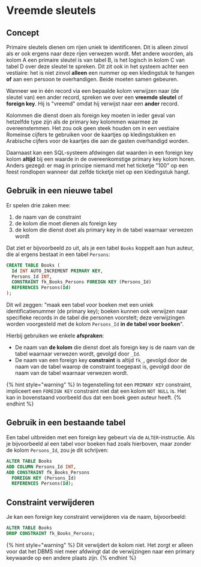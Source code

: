 # Vreemde sleutels

## Concept

Primaire sleutels dienen om rijen uniek te identificeren. Dit is alleen zinvol als er ook ergens naar deze rijen verwezen wordt. Met andere woorden, als kolom A een primaire sleutel is van tabel B, is het logisch in kolom C van tabel D over deze sleutel te spreken. Dit zit ook in het systeem achter een vestiaire: het is niet zinvol **alleen** een nummer op een kledingstuk te hangen **of** aan een persoon te overhandigen. Beide moeten samen gebeuren.

Wanneer we in één record via een bepaalde kolom verwijzen naar (de sleutel van) een ander record, spreken we over een **vreemde sleutel** of **foreign key**. Hij is "vreemd" omdat hij verwijst naar een **ander** record.

Kolommen die dienst doen als foreign key moeten in ieder geval van hetzelfde type zijn als de primary key kolommen waarmee ze overeenstemmen. Het zou ook geen steek houden om in een vestiaire Romeinse cijfers te gebruiken voor de kaartjes op kledingstukken en Arabische cijfers voor de kaartjes die aan de gasten overhandigd worden.

Daarnaast kan een SQL-systeem afdwingen dat waarden in een foreign key kolom **altijd** bij een waarde in de overeenkomstige primary key kolom horen. Anders gezegd: er mag in principe niemand met het ticketje "100" op een feest rondlopen wanneer dat zelfde ticketje niet op een kledingstuk hangt.

## Gebruik in een nieuwe tabel

Er spelen drie zaken mee:

1. de naam van de constraint
2. de kolom die moet dienen als foreign key
3. de kolom die dienst doet als primary key in de tabel waarnaar verwezen wordt

Dat ziet er bijvoorbeeld zo uit, als je een tabel `Books` koppelt aan hun auteur, die al ergens bestaat in een tabel `Persons`:

```sql
CREATE TABLE Books (
  Id INT AUTO_INCREMENT PRIMARY KEY,
  Persons_Id INT,
  CONSTRAINT fk_Books_Persons FOREIGN KEY (Persons_Id)
  REFERENCES Persons(Id)
);
```

Dit wil zeggen: "maak een tabel voor boeken met een uniek identificatienummer (de primary key); boeken kunnen ook verwijzen naar specifieke records in de tabel die personen voorstelt; deze verwijzingen worden voorgesteld met de kolom `Persons_Id` **in de tabel voor boeken**".

Hierbij gebruiken we enkele **afspraken**:

* De naam van **de kolom** die dienst doet als foreign key is de naam van de tabel waarnaar verwezen wordt, gevolgd door `_Id`.
* De naam van een foreign key **constraint** is altijd `fk_`, gevolgd door de naam van de tabel waarop de constraint toegepast is, gevolgd door de naam van de tabel waarnaar verwezen wordt.

{% hint style="warning" %}
In tegenstelling tot een `PRIMARY KEY` constraint, impliceert een `FOREIGN KEY` constraint niet dat een kolom `NOT NULL` is. Het kan in bovenstaand voorbeeld dus dat een boek geen auteur heeft.
{% endhint %}

## Gebruik in een bestaande tabel

Een tabel uitbreiden met een foreign key gebeurt via de `ALTER`-instructie. Als je bijvoorbeeld al een tabel voor boeken had zoals hierboven, maar zonder de kolom `Persons_Id`, zou je dit schrijven:

```sql
ALTER TABLE Books
ADD COLUMN Persons_Id INT,
ADD CONSTRAINT fk_Books_Persons
  FOREIGN KEY (Persons_Id)
  REFERENCES Persons(Id);
```

## Constraint verwijderen

Je kan een foreign key constraint verwijderen via de naam, bijvoorbeeld:

```sql
ALTER TABLE Books
DROP CONSTRAINT fk_Books_Persons;
```

{% hint style="warning" %}
Dit verwijdert de kolom niet. Het zorgt er alleen voor dat het DBMS niet meer afdwingt dat de verwijzingen naar een primary keywaarde op een andere plaats zijn.
{% endhint %}
